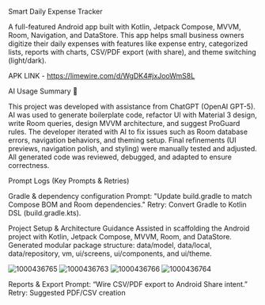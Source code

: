 Smart Daily Expense Tracker

A full-featured Android app built with Kotlin, Jetpack Compose, MVVM, Room, Navigation, and DataStore.
This app helps small business owners digitize their daily expenses with features like expense entry, categorized lists, reports with charts, CSV/PDF export (with share), and theme switching (light/dark).

APK LINK - https://limewire.com/d/WgDK4#jxJooWmS8L

AI Usage Summary 🤖

This project was developed with assistance from ChatGPT (OpenAI GPT-5).
AI was used to generate boilerplate code, refactor UI with Material 3 design, write Room queries, design MVVM architecture, and suggest ProGuard rules.
The developer iterated with AI to fix issues such as Room database errors, navigation behaviors, and theming setup.
Final refinements (UI previews, navigation polish, and styling) were manually tested and adjusted.
All generated code was reviewed, debugged, and adapted to ensure correctness.

Prompt Logs (Key Prompts & Retries)

Gradle & dependency configuration
Prompt: "Update build.gradle to match Compose BOM and Room dependencies."
Retry: Convert Gradle to Kotlin DSL (build.gradle.kts).

Project Setup & Architecture Guidance
Assisted in scaffolding the Android project with Kotlin, Jetpack Compose, MVVM, Room, and DataStore.
Generated modular package structure: data/model, data/local, data/repository, vm, ui/screens, ui/components, and ui/theme.


![1000436765](https://github.com/user-attachments/assets/95385a34-acb8-442f-a887-60c247de6984)
![1000436763](https://github.com/user-attachments/assets/9fadac8c-933f-4345-ab71-07806000238d)
![1000436766](https://github.com/user-attachments/assets/63351404-8096-4d12-b23b-9698ecd0e338)
![1000436764](https://github.com/user-attachments/assets/74a729ed-943d-414f-828b-89b5eb97905c)

Reports & Export
Prompt: “Wire CSV/PDF export to Android Share intent.”
Retry: Suggested PDF/CSV creation


